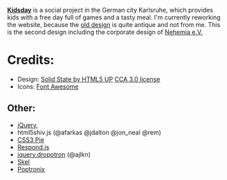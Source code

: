 [**Kidsday**](jtheb.github.io/Kidsday) is a social project in the German city Karlsruhe, which provides kids with a free day full of games and a tasty meal.
I'm currently reworking the website, because the [old design](http://kidsday-karlsruhe.de/) is quite antique and not from me.
This is the second design including the corporate design of [Nehemia e.V.](http://nehemia-initiative.de/)

# Credits:
- Design:
        [Solid State by HTML5 UP](https://html5up.net/solid-state)
        [CCA 3.0 license](html5up.net/license)
- Icons:
		[Font Awesome](fortawesome.github.com/Font-Awesome)

## Other:
- [jQuery](jquery.com),
- html5shiv.js (@afarkas @jdalton @jon_neal @rem)
- [CSS3 Pie](css3pie.com)
- [Respond.js](j.mp/respondjs)
- [jquery.dropotron](https://github.com/ajlkn/jquery.dropotron) (@ajlkn)
- [Skel](skel.io)
- [Poptronix](https://github.com/ajlkn/jquery.poptrox)